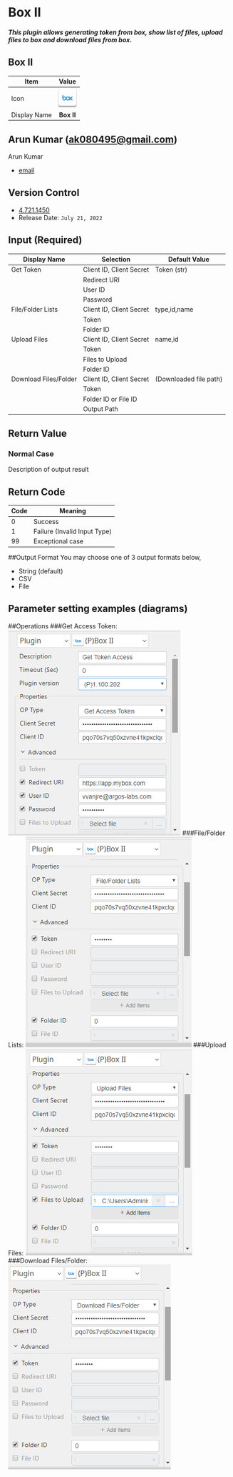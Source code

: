 # Box II

***This plugin allows generating token from box, show list of files, upload files to box and download files from box.***


## Box II
| Item         |          Value           |
|--------------|:------------------------:|
| Icon         | ![Plugin Name](icon.png) |
| Display Name |        **Box II**        |

## Arun Kumar (ak080495@gmail.com)

Arun Kumar
* [email](mailto:ak080495@gmail.com) 
 
## Version Control 
* [4.721.1450](setup.yaml)
* Release Date: `July 21, 2022`

## Input (Required)
| Display Name          | Selection                | Default Value          |
|-----------------------|--------------------------|------------------------|
| Get Token             | Client ID, Client Secret | Token (str)            |
|                       | Redirect URI             |                        |
|                       | User ID                  |                        |
|                       | Password                 |                        |
| File/Folder Lists     | Client ID, Client Secret | type,id,name           |
|                       | Token                    |                        |
|                       | Folder ID                |                        |
| Upload Files          | Client ID, Client Secret | name,id                |
|                       | Token                    |                        |
|                       | Files to Upload          |                        |
|                       | Folder ID                |                        |
| Download Files/Folder | Client ID, Client Secret | (Downloaded file path) |
|                       | Token                    |                        |
|                       | Folder ID or File ID     |                        |
|                       | Output Path              |                        |


## Return Value

### Normal Case
Description of output result

## Return Code
| Code | Meaning                      |
|------|------------------------------|
| 0    | Success                      |
| 1    | Failure (Invalid Input Type) |
| 99   | Exceptional case             |

##Output Format
You may choose one of 3 output formats below,

<ul>
  <li>String (default)</li>
  <li>CSV</li>
  <li>File</li>
</ul>  


## Parameter setting examples (diagrams)

##Operations
###Get Access Token:
![Box II Input Data](README_Get%20Token%20Access.png)
###File/Folder Lists:
![Box II Input Data](README_Get%20file%20list.png)
###Upload Files:
![Box II Input Data](README_Upload%20file.png)
###Download Files/Folder:
![Box II Input Data](README_Download%20files.png)

